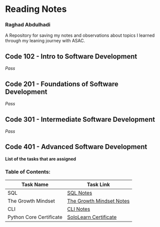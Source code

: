 # Reading Notes
### Raghad Abdulhadi
A Repository for saving my notes and observations about topics I learned through my leaning journey with ASAC.
## Code 102 - Intro to Software Development
*Pass*
## Code 201 - Foundations of Software Development
*Pass*
## Code 301 - Intermediate Software Development
*Pass*
## Code 401 - Advanced Software Development
**List of the tasks that are assigned**
### Table of Contents:
| Task Name      | Task Link |
| ----------- | ----------- |
| SQL      | [SQL Notes](https://github.com/RaghadAbdulhadi/reading-notes/blob/main/sql.md)       |
| The Growth Mindset   |     [The Growth Mindset Notes](https://www.example.com)    |
| CLI   |    [CLI Notes](https://www.example.com)    |
| Python Core Certificate   |     [SoloLearn Certificate](https://www.example.com)   |
